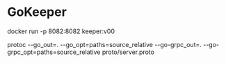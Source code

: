 # GoKeeper

docker run -p 8082:8082 keeper:v00

protoc --go_out=. --go_opt=paths=source_relative --go-grpc_out=. --go-grpc_opt=paths=source_relative proto/server.proto